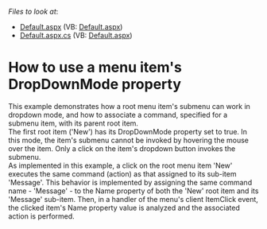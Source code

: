 <!-- default file list -->
*Files to look at*:

* [Default.aspx](./CS/Site/Default.aspx) (VB: [Default.aspx](./VB/Site/Default.aspx))
* [Default.aspx.cs](./CS/Site/Default.aspx.cs) (VB: [Default.aspx](./VB/Site/Default.aspx))
<!-- default file list end -->
# How to use a menu item's DropDownMode property


<p>This example demonstrates how a root menu item's submenu can work in dropdown mode, and how to associate a command, specified for a submenu item, with its parent root item.<br />
The first root item ('New') has its DropDownMode property set to true. In this mode, the item's submenu cannot be invoked by hovering the mouse over the item. Only a click on the item's dropdown button invokes the submenu.<br />
As implemented in this example, a click on the root menu item 'New' executes the same command (action) as that assigned to its sub-item 'Message'. This behavior is implemented by assigning the same command name - 'Message' - to the Name property of both the 'New' root item and its 'Message' sub-item. Then, in a handler of the menu's client ItemClick event, the clicked item's Name property value is analyzed and the associated action is performed.</p>

<br/>


